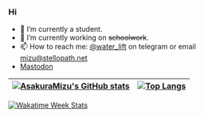 ### Hi

- :telescope: I’m currently a student.
- :seedling: I’m currently working on ~~schoolwork~~.
- :mailbox: How to reach me: [@water_lift](https://t.me/water_lift) on telegram or email mizu@stellopath.net
- <a rel="me" href="https://thu.closed.social/@water_lift">Mastodon</a>

| [![AsakuraMizu's GitHub stats](https://github-readme-stats.vercel.app/api?username=AsakuraMizu&show_icons=true&theme=vue&count_private=true&include_all_commits=true&hide_border=true)](https://github.com/anuraghazra/github-readme-stats) | [![Top Langs](https://github-readme-stats.vercel.app/api/top-langs/?username=AsakuraMizu&layout=compact&theme=vue&hide_border=true&exclude_repo=axmol-x,defold-duktape,defold-quickjs,defold-tinyfd,MergeIgallta)](https://github.com/anuraghazra/github-readme-stats) |
| ---------------- | ---------------- |

[![Wakatime Week Stats](https://github-readme-stats.vercel.app/api/wakatime?username=water_lift&theme=vue&layout=compact&hide_border=true&range=last_7_days)](https://github.com/anuraghazra/github-readme-stats)
